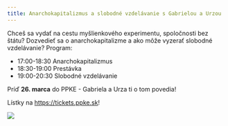 ```yaml
---
title: Anarchokapitalizmus a slobodné vzdelávanie s Gabrielou a Urzou
---
```

Chceš sa vydať na cestu myšlienkového experimentu, spoločnosti bez štátu? Dozvedieť sa o anarchokapitalizme a ako môže vyzerať slobodné vzdelávanie?
Program:

- 17:00-18:30 Anarchokapitalizmus
- 18:30-19:00 Prestávka
- 19:00-20:30 Slobodné vzdelávanie 

Príď **26. marca** do PPKE - Gabriela a Urza ti o tom povedia!

Lístky na <https://tickets.ppke.sk>!

![](/assets/311273873_122969937216520_7618544932802119695_n-1-1-.jpg)
